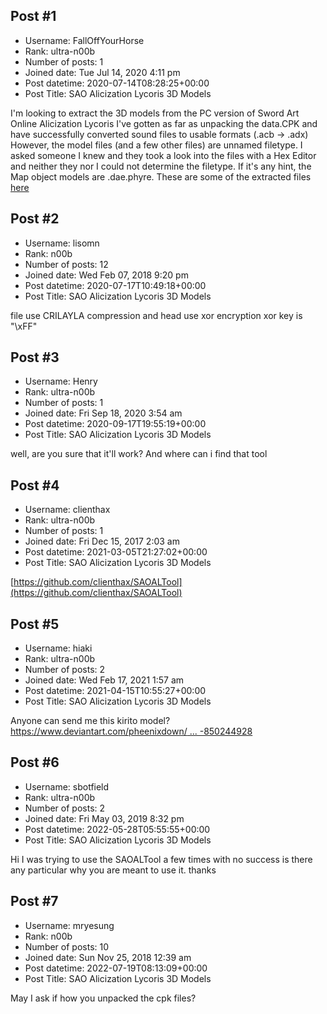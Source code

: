 ## Post #1
- Username: FallOffYourHorse
- Rank: ultra-n00b
- Number of posts: 1
- Joined date: Tue Jul 14, 2020 4:11 pm
- Post datetime: 2020-07-14T08:28:25+00:00
- Post Title: SAO Alicization Lycoris 3D Models

I'm looking to extract the 3D models from the PC version of Sword Art Online Alicization Lycoris
I've gotten as far as unpacking the data.CPK and have successfully converted sound files to usable formats (.acb -> .adx)
However, the model files (and a few other files) are unnamed filetype. I asked someone I knew and they took a look into the files with a Hex Editor and neither they nor I could not determine the filetype.
If it's any hint, the Map object models are .dae.phyre.
These are some of the extracted files [here](https://drive.google.com/drive/folders/1Tz9hlxadt2ZFQ99DRmSV9hUQrCA8ZVq2?usp=sharing)
## Post #2
- Username: lisomn
- Rank: n00b
- Number of posts: 12
- Joined date: Wed Feb 07, 2018 9:20 pm
- Post datetime: 2020-07-17T10:49:18+00:00
- Post Title: SAO Alicization Lycoris 3D Models

file use CRILAYLA compression
and head use xor encryption
xor key is "\xFF"
## Post #3
- Username: Henry
- Rank: ultra-n00b
- Number of posts: 1
- Joined date: Fri Sep 18, 2020 3:54 am
- Post datetime: 2020-09-17T19:55:19+00:00
- Post Title: SAO Alicization Lycoris 3D Models

well, are you sure that it'll work? And where can i find that tool
## Post #4
- Username: clienthax
- Rank: ultra-n00b
- Number of posts: 1
- Joined date: Fri Dec 15, 2017 2:03 am
- Post datetime: 2021-03-05T21:27:02+00:00
- Post Title: SAO Alicization Lycoris 3D Models

[https://github.com/clienthax/SAOALTool](https://github.com/clienthax/SAOALTool)
## Post #5
- Username: hiaki
- Rank: ultra-n00b
- Number of posts: 2
- Joined date: Wed Feb 17, 2021 1:57 am
- Post datetime: 2021-04-15T10:55:27+00:00
- Post Title: SAO Alicization Lycoris 3D Models

Anyone can send me this kirito model? [https://www.deviantart.com/pheenixdown/ ... -850244928](https://www.deviantart.com/pheenixdown/art/Kirito-SWORD-ART-ONLINE-Alicization-Lycoris-850244928)
## Post #6
- Username: sbotfield
- Rank: ultra-n00b
- Number of posts: 2
- Joined date: Fri May 03, 2019 8:32 pm
- Post datetime: 2022-05-28T05:55:55+00:00
- Post Title: SAO Alicization Lycoris 3D Models

Hi I was trying to use the SAOALTool a few times with no success is there any particular why you are meant to use it. thanks
## Post #7
- Username: mryesung
- Rank: n00b
- Number of posts: 10
- Joined date: Sun Nov 25, 2018 12:39 am
- Post datetime: 2022-07-19T08:13:09+00:00
- Post Title: SAO Alicization Lycoris 3D Models

May I ask if how you unpacked the cpk files?

